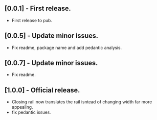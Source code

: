 ## [0.0.1] - First release.

* First release to pub.
## [0.0.5] - Update minor issues.

* Fix readme, package name and add pedantic analysis.
## [0.0.7] - Update minor issues.

* Fix readme.
## [1.0.0] - Official release.

* Closing rail now translates the rail isntead of changing width far more appealing.
* fix pedantic issues.